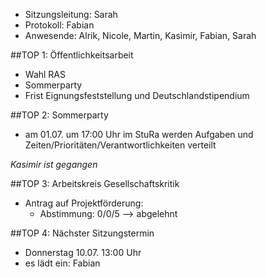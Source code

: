 ---
---

- Sitzungsleitung: Sarah
- Protokoll: Fabian
- Anwesende: Alrik, Nicole, Martin, Kasimir, Fabian, Sarah

##TOP 1: Öffentlichkeitsarbeit

- Wahl RAS
- Sommerparty
- Frist Eignungsfeststellung und Deutschlandstipendium

##TOP 2: Sommerparty

- am 01.07. um 17:00 Uhr im StuRa werden Aufgaben und Zeiten/Prioritäten/Verantwortlichkeiten verteilt

_Kasimir ist gegangen_

##TOP 3: Arbeitskreis Gesellschaftskritik

- Antrag auf Projektförderung:
  - Abstimmung: 0/0/5 --> abgelehnt

##TOP 4: Nächster Sitzungstermin

- Donnerstag 10.07. 13:00 Uhr
- es lädt ein: Fabian
